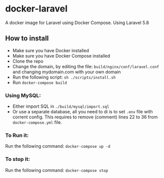 # docker-laravel
A docker image for Laravel using Docker Compose. Using Laravel 5.8

## How to install
- Make sure you have Docker installed
- Make sure you have Docker Compose installed
- Clone the repo 
- Change the domain, by editing the file: `build/nginx/conf/laravel.conf` and changing mydomain.com with your own domain
- Run the following script: `sh ./scripts/install.sh`
- Run `docker-compose build`

### Using MySQL:
- Either import SQL in `./build/mysql/import.sql` 
- Or use a separate database, all you need to di is to set `.env` file with corrent config. This requires to remove (comment) lines 22 to 36 from `docker-compose.yml` file.

### To Run it:
Run the following command: `docker-compose up -d`

### To stop it:
Run the following command: `docker-compose stop`
